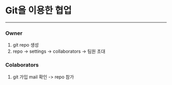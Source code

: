 # Git을 이용한 협업

----

### Owner
1. git repo 생성
2. repo -> settings -> collaborators -> 팀원 초대


### Colaborators
1. git 가입 mail 확인 -> repo 참가